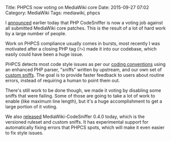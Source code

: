 Title: PHPCS now voting on MediaWiki core
Date: 2015-09-27 07:02
Category: MediaWiki
Tags: mediawiki, phpcs

I [announced](https://lists.wikimedia.org/pipermail/wikitech-l/2015-September/083392.html) earlier today that PHP CodeSniffer is now a voting job against all submitted MediaWiki core patches. This is the result of a lot of hard work by a large number of people.

Work on PHPCS compliance usually comes in bursts, most recently I was motivated after a closing PHP tag (<code>?></code>) made it into our codebase, which easily could have been a huge issue.

PHPCS detects most code style issues as per our [coding conventions](https://www.mediawiki.org/wiki/Manual:Coding_conventions/PHP) using an enhanced PHP parser, "sniffs" written by upstream, and our own set of [custom sniffs](https://packagist.org/packages/mediawiki/mediawiki-codesniffer). The goal is to provide faster feedback to users about routine errors, instead of requiring a human to point them out.

There's still work to be done though, we made it voting by disabling some sniffs that were failing. Some of those are going to take a lot of work to enable (like maximum line length), but it's a huge accomplishment to get a large portion of it voting.

We also [released](https://lists.wikimedia.org/pipermail/wikitech-l/2015-September/083391.html) MediaWiki-CodeSniffer 0.4.0 today, which is the versioned ruleset and custom sniffs. It has experimental support for automatically fixing errors that PHPCS spots, which will make it even easier to fix style issues.
